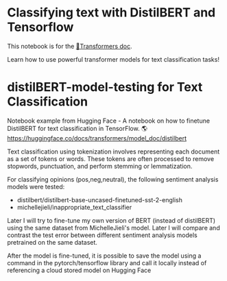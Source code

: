# Classifying text with DistilBERT and Tensorflow

This notebook is for the [🤗Transformers doc](https://huggingface.co/transformers/notebooks.html#community-notebooks).

Learn how to use powerful transformer models for text classification tasks!

# distilBERT-model-testing for Text Classification 
Notebook example from Hugging Face - A notebook on how to finetune DistilBERT for text classification in TensorFlow. 🌎
https://huggingface.co/docs/transformers/model_doc/distilbert 


Text classification using tokenization involves representing each document as a set of tokens or words. These tokens are often processed to remove stopwords, punctuation, and perform stemming or lemmatization.

For classifying opinions (pos,neg,neutral), the following sentiment analysis models were tested:

- distilbert/distilbert-base-uncased-finetuned-sst-2-english
- michellejieli/inappropriate_text_classifier


Later I will try to fine-tune my own version of BERT (instead of distilBERT) using the same dataset from MichelleJieli's model. Later I will compare and contrast the test error between different sentiment analysis models pretrained on the same dataset.

After the model is fine-tuned, it is possible to save the model using a command in the pytorch/tensorflow library and call it locally instead of referencing a cloud stored model on Hugging Face 
